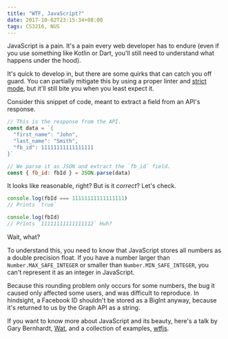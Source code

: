 ```yaml
---
title: "WTF, JavaScript?"
date: 2017-10-02T23:15:34+08:00
tags: CS3216, NUS
---
```


JavaScript is a pain. It's a pain every web developer has to endure (even if you use something like Kotlin or Dart, you'll still need to understand what happens under the hood).

It's quick to develop in, but there are some quirks that can catch you off guard. You can partially mitigate this by using a proper linter and [strict mode](https://developer.mozilla.org/en-US/docs/Web/JavaScript/Reference/Strict_mode), but it'll still bite you when you least expect it.

Consider this snippet of code, meant to extract a field from an API's response.
```js
// This is the response from the API.
const data = `{
  "first_name": "John",
  "last_name": "Smith",
  "fb_id": 11111111111111111
}`

// We parse it as JSON and extract the `fb_id` field.
const { fb_id: fbId } = JSON.parse(data)
```
It looks like reasonable, right? But is it *correct*? Let's check.
```js
console.log(fbId === 11111111111111111)
// Prints `true`

console.log(fbId)
// Prints `11111111111111112` Huh?
```
Wait, what?

To understand this, you need to know that JavaScript stores all numbers as a double precision float. If you have a number larger than `Number.MAX_SAFE_INTEGER` or smaller than `Number.MIN_SAFE_INTEGER`, you can't represent it as an integer in JavaScript.

Because this rounding problem only occurs for some numbers, the bug it caused only affected some users, and was difficult to reproduce. In hindsight, a Facebook ID shouldn't be stored as a BigInt anyway, because it's returned to us by the Graph API as a string.

If you want to know more about JavaScript and its beauty, here's a talk by Gary Bernhardt, [Wat](https://www.destroyallsoftware.com/talks/wat), and a collection of examples, [wtfjs](https://github.com/denysdovhan/wtfjs).
